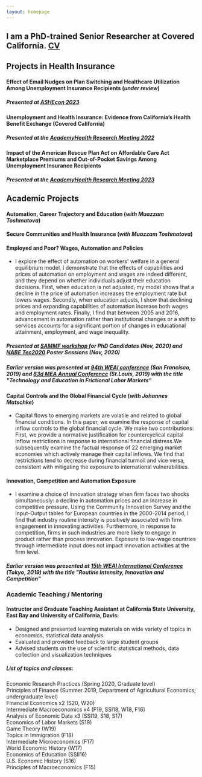 ```yaml
---
layout: homepage
---
```


## I am a PhD-trained Senior Researcher at Covered California. [CV](assets/senior_researcher_MarinaLovchikova.pdf)

## Projects in Health Insurance

#### Effect of Email Nudges on Plan Switching and Healthcare Utilization Among Unemployment Insurance Recipients (*under review*)
##### Presented at [ASHEcon 2023](https://ashecon.confex.com/ashecon/2023/meetingapp.cgi/Paper/13472)
#### Unemployment and Health Insurance: Evidence from California’s Health Benefit Exchange (Covered California)
##### Presented at the [AcademyHealth Research Meeting 2022](https://academyhealth.confex.com/academyhealth/2022arm/meetingapp.cgi/Paper/53770)
#### Impact of the American Rescue Plan Act on Affordable Care Act Marketplace Premiums and Out-of-Pocket Savings Among Unemployment Insurance Recipients
##### Presented at the [AcademyHealth Research Meeting 2023](https://academyhealth.confex.com/academyhealth/2023arm/meetingapp.cgi/Paper/58533)

## Academic Projects 

#### Automation, Career Trajectory and Education (*with Muazzam Toshmatova*)

#### Secure Communities and Health Insurance (*with Muazzam Toshmatova*)

#### Employed and Poor? Wages, Automation and Policies 

- I explore the effect of automation on workers' welfare in a general equilibrium model. I demonstrate that the effects of capabilities and prices of automation on employment and wages are indeed different, and they depend on whether individuals adjust their education decisions. First, when education is not adjusted, my model shows that a decline in the price of automation increases the employment rate but lowers wages. Secondly, when education adjusts, I show that declining prices and expanding capabilities of automation increase both wages and employment rates. Finally, I find that between 2005 and 2016, advancement in automation rather than institutional changes or a shift to services accounts for a significant portion of changes in educational attainment, employment, and wage inequality.
##### Presented at [SAMMF workshop](https://sammf.com/sammf-workshop-for-job-market-candidates/) for PhD Candidates (Nov, 2020) and [NABE Tec2020](https://www.nabe.com/tec2020) Poster Sessions (Nov, 2020)
##### Earlier version was presented at [94th WEAI conference](https://weai.org/assets/675.pdf) (San Francisco, 2019) and [83d MEA Annual Conference](http://mea.grinnell.edu/sites/default/files/2019%20Program%20Final.pdf) (St.Louis, 2019) with the title "Technology and Education in Frictional Labor Markets"


#### Capital Controls and the Global Financial Cycle (*with Johannes Matschke*)
- Capital flows to emerging markets are volatile and related to global financial conditions. In this paper, we examine the response of capital inflow controls to the global financial cycle. We make two contributions: First, we provide a normative justification for countercyclical capital inflow restrictions in response to international financial distress.We subsequently examine the factual response of 22 emerging market economies which actively manage their capital inflows. We find that restrictions tend to decrease during financial turmoil and vice versa, consistent with mitigating the exposure to international vulnerabilities.

#### Innovation, Competition and Automation Exposure 
- I examine a choice of innovation strategy when firm faces two shocks simultaneously: a decline in automation prices and an increase in competitive pressure. Using the Community Innovation Survey and the Input-Output tables for European countries in the 2000-2014 period, I find that industry routine intensity is positively associated with firm engagement in innovating activities. Furthermore, in response to competition, firms in such industries are more likely to engage in product rather than process innovation. Exposure to low-wage countries through intermediate input does not impact innovation activities at the firm level.
##### Earlier version was presented at [15th WEAI International Conference](https://weai.org/assets/572.pdf) (Tokyo, 2019) with the title **"Routine Intensity, Innovation and Competition"**





### Academic Teaching / Mentoring

#### Instructor and Graduate Teaching Assistant at California State University, East Bay and University of California, Davis: 
- Designed and presented learning materials on wide variety of topics in economics, statistical data analysis
- Evaluated and provided feedback to large student groups 
- Advised students on the use of scientific statistical methods, data collection and visualization techniques

##### List of topics and classes:
Economic Research Practices (Spring 2020, Graduate level) 
<br>
Principles of Finance (Summer 2019, Department of Agricultural Economics; undergraduate level) 
<br>
Financial Economics x2 (S20, W20)
<br>
Intermediate Macroeconomics x4 (F19, SSI18, W18, F16) 
<br>
Analysis of Economic Data x3 (SSI19, S18, S17)
<br>
Economics of Labor Markets (S19)
<br>
Game Theory (W19)
<br> 
Topics in Immigration (F18) 
<br>
Intermediate Microeconomics (F17)
<br>
World Economic History (W17) 
<br>
Economics of Education (SSII16)
<br>
U.S. Economic History (S16)
<br>
Principles of Macroeconomics (F15) 
